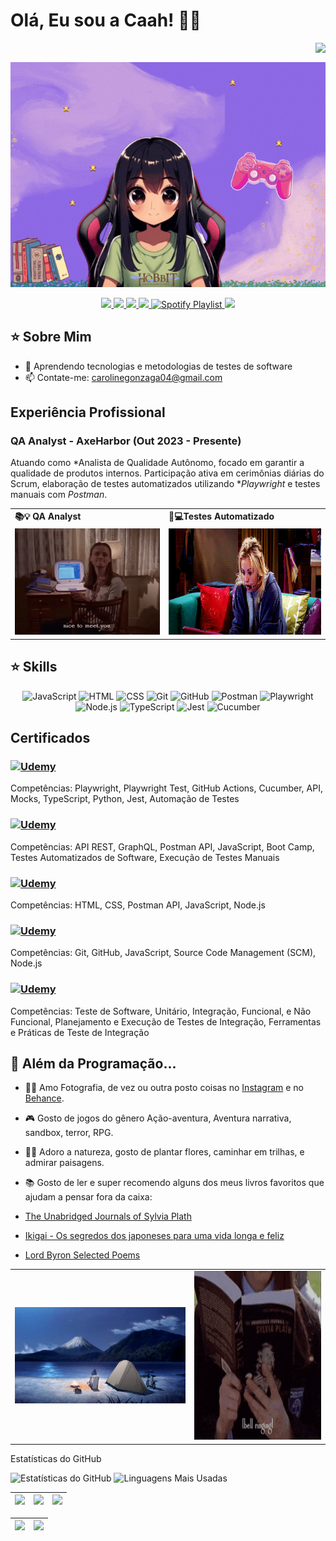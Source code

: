 # Olá, Eu sou a Caah! 👋🌸

<img align="right" src="https://img.shields.io/github/followers/caahG?label=Follow&style=social"><br>
<div align="center">
  <a href="https://github.com/CaahG">
    <img align="center" src="/githubcarolimg.gif" width="900">
</a>
</div>
<br>

<div align="center">
  <!-- Work Links -->
  <a href="https://github.com/CaahG" target="_blank">
  <img src="https://img.shields.io/badge/GitHub-100000?style=for-the-badge&logo=github&logoColor=white" target="_blank">
  </a>
  <a href="https://www.linkedin.com/in/caroline-gonzaga-440072304/" target="_blank">
  <img src="https://img.shields.io/badge/-LinkedIn-%230077B5?style=for-the-badge&logo=linkedin&logoColor=white" target="_blank">
  </a>
  <a href="mailto:carolinegonzaga04@gmail.com">
  <img src="https://img.shields.io/badge/Gmail-D14836?style=for-the-badge&logo=gmail&logoColor=white">
  </a>
  
  <!-- Social Links -->
  <a href="https://www.instagram.com/caroll_.gonzaga/" target="_blank">
  <img src="https://img.shields.io/badge/-Instagram-%23E4405F?style=for-the-badge&logo=instagram&logoColor=white" target="_blank">
  </a>
  
  <!-- OTH Links -->
  <a href="https://open.spotify.com/playlist/6hMkYTEw6hpFTowtbBNxmk?si=5b1616a57ad7454c" target="_blank">
  <img src="https://img.shields.io/badge/Spotify-1DB954?style=for-the-badge&logo=spotify&logoColor=white" alt="Spotify Playlist">
  </a>  
  <a href="https://steamcommunity.com/id/chloegonzaga/" target="_blank">
  <img src="https://img.shields.io/badge/Steam-000000?style=for-the-badge&logo=steam&logoColor=white" target="_blank">
  </a>
</div>

## ⭐️ Sobre Mim

- 🌱 Aprendendo tecnologias e metodologias de testes de software
- 📫 Contate-me: [carolinegonzaga04@gmail.com](mailto:carolinegonzaga04@gmail.com)



## Experiência Profissional

### QA Analyst - AxeHarbor (Out 2023 - Presente)
Atuando como *Analista de Qualidade Autônomo, focado em garantir a qualidade de produtos internos. Participação ativa em cerimônias diárias do Scrum, elaboração de testes automatizados utilizando **Playwright* e testes manuais com *Postman*. 

<div align="center">
  <table>
    <tr>
      <td><b>📚💡 QA Analyst</b></td>
       </td>
      <td><b>🧪💻Testes Automatizado</b></td>
    </tr>
    <tr>
      <td><img src="/gilmore.gif" width="300px" height="170px"></td>
      <td><img src="/pennyprincess.gif" width="300px" height="170px"> </td>
    </tr>
  </table>
</div>


## ⭐️ Skills

<!--  <img height="160em" src="https://github-readme-stats.vercel.app/api?username=CaahG&show_icons=true&theme=synthwave&include_all_commits=true&count_private=true"/> -->

<div align="center">

<!-- JavaScript -->
<img src="https://img.shields.io/badge/-JavaScript-05122A?style=flat&logo=javascript" alt="JavaScript">

<!-- HTML -->
<img src="https://img.shields.io/badge/-HTML-05122A?style=flat&logo=HTML5" alt="HTML">

<!-- CSS -->
<img src="https://img.shields.io/badge/-CSS-05122A?style=flat&logo=CSS3&logoColor=1572B6" alt="CSS">
    
<!-- Git -->
<img src="https://img.shields.io/badge/-Git-05122A?style=flat&logo=git" alt="Git">

<!-- GitHub -->
<img src="https://img.shields.io/badge/-GitHub-05122A?style=flat&logo=github" alt="GitHub">

<!-- Postman -->
<img src="https://img.shields.io/badge/-Postman-05122A?style=flat&logo=postman" alt="Postman">

<!-- Playwright -->
<img src="https://img.shields.io/badge/-Playwright-05122A?style=flat&logo=playwright" alt="Playwright">

<!-- Node.js -->
<img src="https://img.shields.io/badge/-Node.js-05122A?style=flat&logo=node.js" alt="Node.js">

<!-- TypeScript -->
<img src="https://img.shields.io/badge/-TypeScript-05122A?style=flat&logo=typescript" alt="TypeScript">

<!-- Jest -->
<img src="https://img.shields.io/badge/-Jest-05122A?style=flat&logo=jest" alt="Jest">

<!-- Cucumber -->
<img src="https://img.shields.io/badge/-Cucumber-05122A?style=flat&logo=cucumber" alt="Cucumber">
    
<br>
</div>

## Certificados

### [![Udemy](https://img.shields.io/badge/Udemy-Playwright%20Mastery-02b3e4?style=flat&logo=udemy)](https://www.udemy.com/certificate/UC-3374fb8f-2d7f-4c87-84a4-924555728bea)
Competências: Playwright, Playwright Test, GitHub Actions, Cucumber, API, Mocks, TypeScript, Python, Jest, Automação de Testes

### [![Udemy](https://img.shields.io/badge/Udemy-Dominando%20Postman-02b3e4?style=flat&logo=udemy)](https://www.udemy.com/certificate/UC-2c19cab7-4497-4bdd-9c56-c8187f81ef71)
Competências: API REST, GraphQL, Postman API, JavaScript, Boot Camp, Testes Automatizados de Software, Execução de Testes Manuais

### [![Udemy](https://img.shields.io/badge/Udemy-Desenvolvimento%20Web%20para%20QAs-02b3e4?style=flat&logo=udemy)](https://www.udemy.com/certificate/UC-557bc88c-533b-422f-94d3-cafddfffe84c)
Competências: HTML, CSS, Postman API, JavaScript, Node.js

### [![Udemy](https://img.shields.io/badge/Udemy-Git%20Completo-02b3e4?style=flat&logo=udemy)](https://www.udemy.com/certificate/UC-7d4e53ae-3324-44dd-b8bb-fda67b532de4)
Competências: Git, GitHub, JavaScript, Source Code Management (SCM), Node.js

### [![Udemy](https://img.shields.io/badge/Udemy-Testes_Automáticos_+_Curso_COMPLETO_de_Teste_de_Software-02b3e4?style=flat&logo=udemy)](https://www.udemy.com/certificate/UC-d2d65d22-55c6-44e1-82b8-28f0ebe27838)
Competências: Teste de Software, Unitário, Integração, Funcional, e Não Funcional, Planejamento e Execução de Testes de Integração, Ferramentas e Práticas de Teste de Integração


 ## 🍂 Além da Programação...

- 📸🎥 Amo Fotografia, de vez ou outra posto coisas no [Instagram](https://www.instagram.com/caroll_.gonzaga/) e no [Behance](https://www.behance.net/carolinegregrio).

- 🎮 Gosto de jogos do gênero Ação-aventura, Aventura narrativa, sandbox, terror, RPG.

- 🌳🥾 Adoro a natureza, gosto de plantar flores, caminhar em trilhas, e admirar paisagens.

- 📚 Gosto de ler e super recomendo alguns dos meus livros favoritos que ajudam a pensar fora da caixa:
- <a href='https://www.amazon.com.br/Unabridged-Journals-Sylvia-Plath/dp/0385720254?source=ps-sl-shoppingads-lpcontext&ref_=fplfs&psc=1&smid=A1ZZFT5FULY4LN'>The Unabridged Journals of Sylvia Plath</a>

- <a href='https://www.amazon.com.br/Ikigai-Segredos-Japoneses-Longa-Feliz/dp/8551002791'>Ikigai - Os segredos dos japoneses para uma vida longa e feliz</a>

- <a href='https://www.amazon.com.br/Byron-Selected-Poems-George-Gordon/dp/0140424504/'>Lord Byron Selected Poems</a>

<div align="center">
  <table>
    </tr>
     <td><img src="/anime.gif"></td>
      <td><img src="/sylviaplath.gif" width="400px" height="270px"></td>
    </tr>
  </table>
    </div



## Estatísticas do GitHub
![Estatísticas do GitHub](https://github-readme-stats.vercel.app/api?username=caahG&show_icons=true&hide_border=true&theme=dark)
![Linguagens Mais Usadas](https://github-readme-stats.vercel.app/api/top-langs/?username=caahG&layout=compact&theme=dark&hide_border=true)
    
<!-- 
theme=ocean_dark 
tokyonight: 35AFA3 Green | BF91F3 Purple | 1A1B27 Dark 
-->
| ![](http://github-profile-summary-cards.vercel.app/api/cards/stats?username=CarolyneG&theme=tokyonight) | ![](http://github-profile-summary-cards.vercel.app/api/cards/repos-per-language?username=CarolyneG&hide=Html&theme=tokyonight) | ![](http://github-profile-summary-cards.vercel.app/api/cards/most-commit-language?username=CarolyneG&theme=tokyonight) |
| :-: | :-: | :-: |

| ![](http://github-profile-summary-cards.vercel.app/api/cards/profile-details?username=CarolyneG&theme=tokyonight) | ![](https://github-readme-streak-stats.herokuapp.com/?user=CarolyneG&theme=tokyonight&hide_border=true&date_format=M%20j%5B%2C%20Y%5D&background=1A1B27&stroke=35AFA3&ring=BF91F3&fire=BF91F3&currStreakNum=BF91F3&sideNums=BF91F3&currStreakLabel=BF91F3&sideLabels=BF91F3&dates=35AFA3) |
| :-: | :-: |
